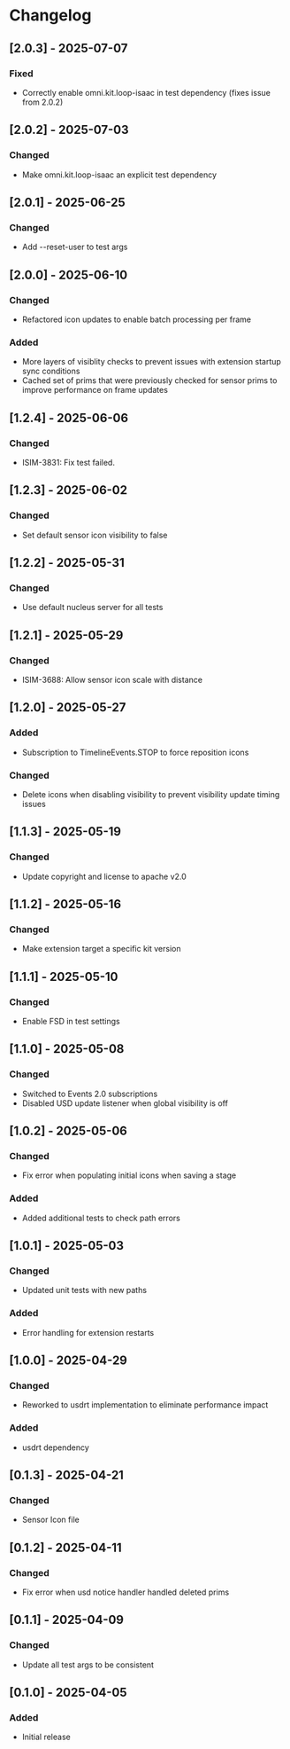 # Changelog
## [2.0.3] - 2025-07-07
### Fixed
- Correctly enable omni.kit.loop-isaac in test dependency (fixes issue from 2.0.2)

## [2.0.2] - 2025-07-03
### Changed
- Make omni.kit.loop-isaac an explicit test dependency

## [2.0.1] - 2025-06-25
### Changed
- Add --reset-user to test args

## [2.0.0] - 2025-06-10
### Changed
- Refactored icon updates to enable batch processing per frame

### Added
- More layers of visiblity checks to prevent issues with extension startup sync conditions
- Cached set of prims that were previously checked for sensor prims to improve performance on frame updates

## [1.2.4] - 2025-06-06
### Changed
- ISIM-3831: Fix test failed.

## [1.2.3] - 2025-06-02
### Changed
- Set default sensor icon visibility to false

## [1.2.2] - 2025-05-31
### Changed
- Use default nucleus server for all tests

## [1.2.1] - 2025-05-29
### Changed
- ISIM-3688: Allow sensor icon scale with distance

## [1.2.0] - 2025-05-27
### Added
- Subscription to TimelineEvents.STOP to force reposition icons

### Changed
- Delete icons when disabling visibility to prevent visibility update timing issues

## [1.1.3] - 2025-05-19
### Changed
- Update copyright and license to apache v2.0

## [1.1.2] - 2025-05-16
### Changed
- Make extension target a specific kit version

## [1.1.1] - 2025-05-10
### Changed
- Enable FSD in test settings

## [1.1.0] - 2025-05-08
### Changed
- Switched to Events 2.0 subscriptions
- Disabled USD update listener when global visibility is off

## [1.0.2] - 2025-05-06
### Changed
- Fix error when populating initial icons when saving a stage

### Added
- Added additional tests to check path errors

## [1.0.1] - 2025-05-03
### Changed
- Updated unit tests with new paths

### Added
- Error handling for extension restarts

## [1.0.0] - 2025-04-29
### Changed
- Reworked to usdrt implementation to eliminate performance impact

### Added
- usdrt dependency

## [0.1.3] - 2025-04-21
### Changed
- Sensor Icon file

## [0.1.2] - 2025-04-11
### Changed
- Fix error when usd notice handler handled deleted prims

## [0.1.1] - 2025-04-09
### Changed
- Update all test args to be consistent

## [0.1.0] - 2025-04-05
### Added
- Initial release
